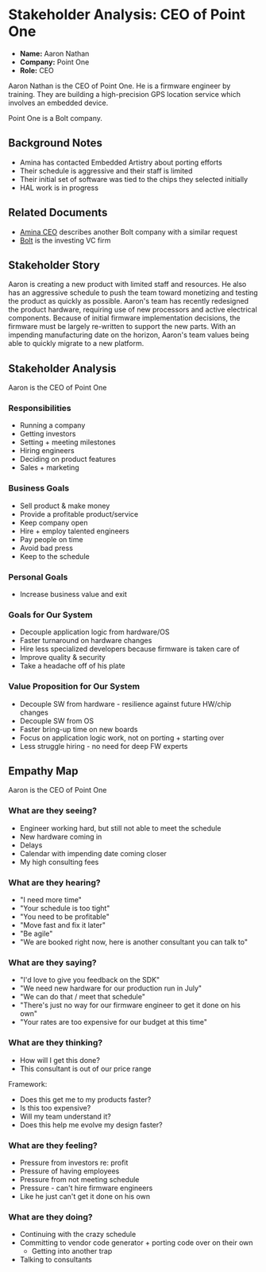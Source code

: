 # Stakeholder Analysis: CEO of Point One

* **Name:** Aaron Nathan
* **Company:** Point One
* **Role:** CEO

Aaron Nathan is the CEO of Point One. He is a firmware engineer by training. They are building a high-precision GPS location service which involves an embedded device.

Point One is a Bolt company.

## Background Notes

* Amina has contacted Embedded Artistry about porting efforts
* Their schedule is aggressive and their staff is limited
* Their initial set of software was tied to the chips they selected initially
* HAL work is in progress

## Related Documents

* [Amina CEO](0001-amina_ceo.md) describes another Bolt company with a similar request
* [Bolt](0007-director_engineering_bolt.md) is the investing VC firm

## Stakeholder Story

Aaron is creating a new product with limited staff and resources. He also has an aggressive schedule to push the team toward monetizing and testing the product as quickly as possible. Aaron's team has recently redesigned the product hardware, requiring use of new processors and active electrical components. Because of initial firmware implementation decisions, the firmware must be largely re-written to support the new parts. With an impending manufacturing date on the horizon, Aaron's team values being able to quickly migrate to a new platform.

## Stakeholder Analysis

Aaron is the CEO of Point One

### Responsibilities

* Running a company
* Getting investors
* Setting + meeting milestones
* Hiring engineers
* Deciding on product features
* Sales + marketing

### Business Goals

* Sell product & make money
* Provide a profitable product/service
* Keep company open
* Hire + employ talented engineers
* Pay people on time
* Avoid bad press
* Keep to the schedule

### Personal Goals

* Increase business value and exit

### Goals for Our System

* Decouple application logic from hardware/OS
* Faster turnaround on hardware changes
* Hire less specialized developers because firmware is taken care of
* Improve quality & security
* Take a headache off of his plate

### Value Proposition for Our System

* Decouple SW from hardware - resilience against future HW/chip changes
* Decouple SW from OS
* Faster bring-up time on new boards
* Focus on application logic work, not on porting + starting over
* Less struggle hiring - no need for deep FW experts

## Empathy Map

Aaron is the CEO of Point One

### What are they seeing?

* Engineer working hard, but still not able to meet the schedule
* New hardware coming in
* Delays
* Calendar with impending date coming closer
* My high consulting fees

### What are they hearing?

* "I need more time"
* "Your schedule is too tight"
* "You need to be profitable"
* "Move fast and fix it later"
* "Be agile"
* "We are booked right now, here is another consultant you can talk to"

### What are they saying?

* "I'd love to give you feedback on the SDK"
* "We need new hardware for our production run in July"
* "We can do that / meet that schedule"
* "There's just no way for our firmware engineer to get it done on his own"
* "Your rates are too expensive for our budget at this time"

### What are they thinking?

* How will I get this done?
* This consultant is out of our price range

Framework:

* Does this get me to my products faster?
* Is this too expensive?
* Will my team understand it?
* Does this help me evolve my design faster?

### What are they feeling?

* Pressure from investors re: profit
* Pressure of having employees
* Pressure from not meeting schedule
* Pressure - can't hire firmware engineers
* Like he just can't get it done on his own

### What are they doing?

* Continuing with the crazy schedule
* Committing to vendor code generator + porting code over on their own
	* Getting into another trap
* Talking to consultants
